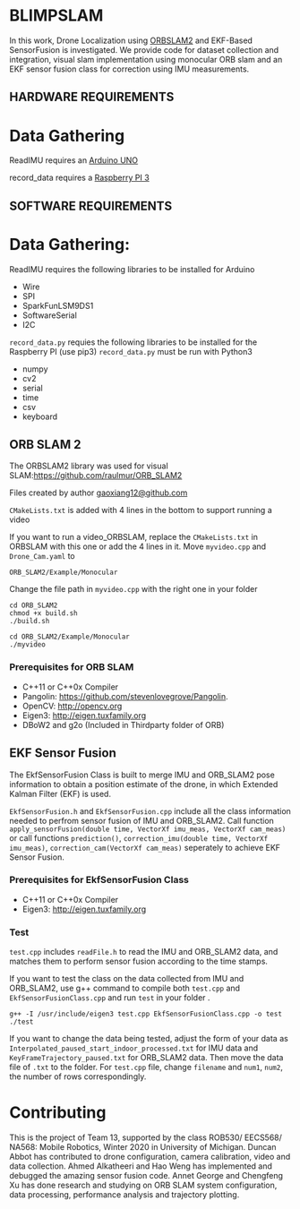 # BLIMPSLAM
In this work, Drone Localization using [ORBSLAM2](https://github.com/raulmur/ORB_SLAM2) and EKF-Based SensorFusion is investigated. We provide code for dataset collection and integration, visual slam implementation using monocular ORB slam and an EKF sensor fusion class for correction using IMU measurements. 

## HARDWARE REQUIREMENTS

# Data Gathering

ReadIMU requires an [Arduino UNO](https://store.arduino.cc/usa/arduino-uno-rev3)

record_data requires a [Raspberry PI 3](https://www.raspberrypi.org/products/raspberry-pi-3-model-b/)

## SOFTWARE REQUIREMENTS

# Data Gathering:

ReadIMU requires the following libraries to be installed for Arduino

* Wire
* SPI
* SparkFunLSM9DS1
* SoftwareSerial
* I2C

`record_data.py` requies the following libraries to be installed for the Raspberry PI (use pip3)
`record_data.py` must be run with Python3

* numpy
* cv2
* serial
* time
* csv
* keyboard


## ORB SLAM 2
The ORBSLAM2 library was used for visual SLAM:https://github.com/raulmur/ORB_SLAM2

Files created by author gaoxiang12@github.com

`CMakeLists.txt` is added with 4 lines in the bottom to support running a video

If you want to run a video_ORBSLAM, replace the `CMakeLists.txt` in ORBSLAM with this one or add the 4 lines in it. Move `myvideo.cpp` and `Drone_Cam.yaml` to 
```
ORB_SLAM2/Example/Monocular
```
Change the file path in `myvideo.cpp` with the right one in your folder

```
cd ORB_SLAM2
chmod +x build.sh
./build.sh
```

```
cd ORB_SLAM2/Example/Monocular
./myvideo
```
### Prerequisites for ORB SLAM

* C++11 or C++0x Compiler
* Pangolin: https://github.com/stevenlovegrove/Pangolin.
* OpenCV: http://opencv.org
* Eigen3: http://eigen.tuxfamily.org
* DBoW2 and g2o (Included in Thirdparty folder of ORB)

## EKF Sensor Fusion
The EkfSensorFusion Class is built to merge IMU and ORB_SLAM2 pose information to obtain a position estimate of the drone, in which Extended Kalman Filter (EKF) is used. 

`EkfSensorFusion.h` and `EkfSensorFusion.cpp` include all the class information needed to perfrom sensor fusion of IMU and ORB_SLAM2. Call function `apply_sensorFusion(double time, VectorXf imu_meas, VectorXf cam_meas)` or call functions `prediction()`, `correction_imu(double time, VectorXf imu_meas)`, `correction_cam(VectorXf cam_meas)` seperately to achieve EKF Sensor Fusion.

### Prerequisites for EkfSensorFusion Class

* C++11 or C++0x Compiler
* Eigen3: http://eigen.tuxfamily.org

### Test

`test.cpp` includes `readFile.h` to read the IMU and ORB_SLAM2 data, and matches them  to perform sensor fusion according  to the time stamps. 

If you want to test the class on the data collected from IMU and ORB_SLAM2, use g++ command to compile both `test.cpp` and `EkfSensorFusionClass.cpp` and run `test` in your folder .

```
g++ -I /usr/include/eigen3 test.cpp EkfSensorFusionClass.cpp -o test
./test
```
If you want to change the data being tested, adjust the form of your data as `Interpolated_paused_start_indoor_processed.txt` for IMU data and `KeyFrameTrajectory_paused.txt` for ORB_SLAM2 data. Then move the data file of `.txt` to the folder. For `test.cpp` file, change `filename` and `num1`, `num2`, the number of rows correspondingly.

# Contributing
This is the  project of Team 13, supported by the class ROB530/ EECS568/ NA568: Mobile Robotics, Winter 2020 in University of Michigan. 
Duncan Abbot has contributed to drone configuration, camera calibration, video and data collection. Ahmed Alkatheeri and Hao Weng has implemented and debugged the amazing sensor fusion code. Annet George and Chengfeng Xu has done research and studying on ORB SLAM system configuration, data processing, performance analysis and trajectory plotting.
